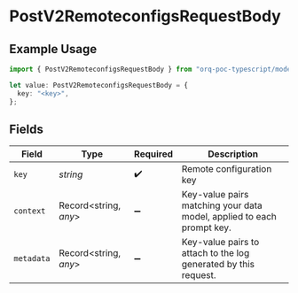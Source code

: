 # PostV2RemoteconfigsRequestBody

## Example Usage

```typescript
import { PostV2RemoteconfigsRequestBody } from "orq-poc-typescript/models/operations";

let value: PostV2RemoteconfigsRequestBody = {
  key: "<key>",
};
```

## Fields

| Field                                                                 | Type                                                                  | Required                                                              | Description                                                           |
| --------------------------------------------------------------------- | --------------------------------------------------------------------- | --------------------------------------------------------------------- | --------------------------------------------------------------------- |
| `key`                                                                 | *string*                                                              | :heavy_check_mark:                                                    | Remote configuration key                                              |
| `context`                                                             | Record<string, *any*>                                                 | :heavy_minus_sign:                                                    | Key-value pairs matching your data model, applied to each prompt key. |
| `metadata`                                                            | Record<string, *any*>                                                 | :heavy_minus_sign:                                                    | Key-value pairs to attach to the log generated by this request.       |